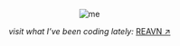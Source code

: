 <p align="center"> 
  <img src="https://github.com/user-attachments/assets/8290d465-d1c2-4770-b5f6-c1b133a18b1a" alt="me"> 
</p> 

<p align="center"> <i> visit what I’ve been coding lately: </i> <a href="https://polyglotparrot.github.io/jump/" target="_blank" rel="noopener noreferrer">REAVN ↗</a> </p>






























  



